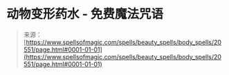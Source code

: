 <!--yml

category: 未分类

date: 2024-06-12 19:03:26

-->

# 动物变形药水 - 免费魔法咒语

> 来源：[https://www.spellsofmagic.com/spells/beauty_spells/body_spells/20551/page.html#0001-01-01](https://www.spellsofmagic.com/spells/beauty_spells/body_spells/20551/page.html#0001-01-01)
